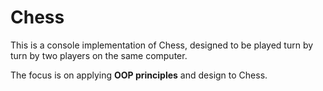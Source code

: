 # Chess

This is a console implementation of Chess, designed to be played turn by turn by two players on the same computer.

The focus is on applying **OOP principles** and design to Chess.